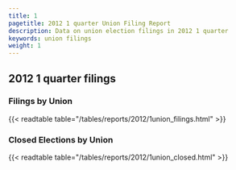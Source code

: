 ```yaml
---
title: 1
pagetitle: 2012 1 quarter Union Filing Report
description: Data on union election filings in 2012 1 quarter 
keywords: union filings
weight: 1
---
```


## 2012 1 quarter filings

### Filings by Union
{{< readtable table="/tables/reports/2012/1union_filings.html" >}}

### Closed Elections by Union
{{< readtable table="/tables/reports/2012/1union_closed.html" >}}
